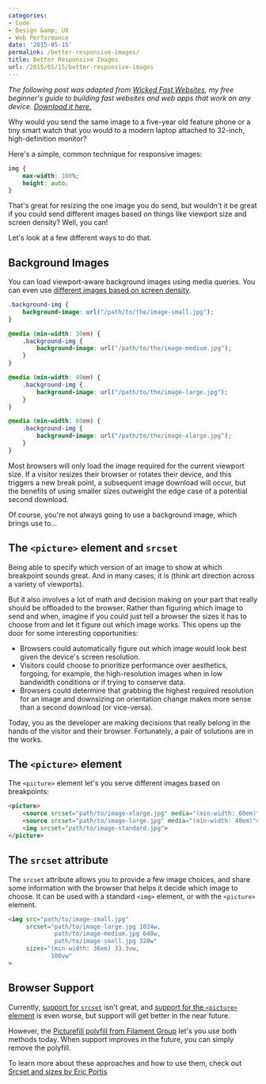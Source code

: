 ```yaml
---
categories:
- Code
- Design &amp; UX
- Web Performance
date: '2015-05-15'
permalink: /better-responsive-images/
title: Better Responsive Images
url: /2015/05/15/better-responsive-images
---
```


*The following post was adapted from [Wicked Fast Websites](/wicked-fast-websites/), my free beginner's guide to building fast websites and web apps that work on any device. [Download it here.](/wicked-fast-websites/)*

Why would you send the same image to a five-year old feature phone or a tiny smart watch that you would to a modern laptop attached to 32-inch, high-definition monitor?

Here's a simple, common technique for responsive images:

```css
img {
    max-width: 100%;
    height: auto;
}
```

That's great for resizing the one image you do send, but wouldn't it be great if you could send different images based on things like viewport size and screen density? Well, you can!

Let's look at a few different ways to do that.

<!--more-->

## Background Images

You can load viewport-aware background images using media queries. You can even use [different images based on screen density](https://css-tricks.com/snippets/css/retina-display-media-query/).

```css
.background-img {
    background-image: url("/path/to/the/image-small.jpg");
}

@media (min-width: 30em) {
    .background-img {
        background-image: url("/path/to/the/image-medium.jpg");
    }
}

@media (min-width: 40em) {
    .background-img {
        background-image: url("/path/to/the/image-large.jpg");
    }
}

@media (min-width: 60em) {
    .background-img {
        background-image: url("/path/to/the/image-xlarge.jpg");
    }
}
```

Most browsers will only load the image required for the current viewport size. If a visitor resizes their browser or rotates their device, and this triggers a new break point, a subsequent image download will occur, but the benefits of using smaller sizes outweight the edge case of a potential second download.

Of course, you're not always going to use a background image, which brings use to...

## The `<picture>` element and `srcset`

Being able to specify which version of an image to show at which breakpoint sounds great. And in many cases, it is (think art direction across a variety of viewports).

But it also involves a lot of math and decision making on your part that really should be offloaded to the browser. Rather than figuring which image to send and when, imagine if you could just tell a browser the sizes it has to choose from and let it figure out which image works. This opens up the door for some interesting opportunities:

* Browsers could automatically figure out which image would look best given the device's screen resolution.
* Visitors could choose to prioritize performance over aesthetics, forgoing, for example, the high-resolution images when in low bandwidth conditions or if trying to conserve data.
* Browsers could determine that grabbing the highest required resolution for an image and downsizing on orientation change makes more sense than a second download (or vice-versa).

Today, you as the developer are making decisions that really belong in the hands of the visitor and their browser. Fortunately, a pair of solutions are in the works.

## The `<picture>` element

The `<picture>` element let's you serve different images based on breakpoints:

```html
<picture>
    <source srcset="path/to/image-xlarge.jpg" media="(min-width: 60em)">
    <source srcset="path/to/image-large.jpg" media="(min-width: 40em)">
    <img srcset="path/to/image-standard.jpg">
</picture>
```

## The `srcset` attribute

The `srcset` attribute allows you to provide a few image choices, and share some information with the browser that helps it decide which image to choose. It can be used with a standard `<img>` element, or with the `<picture>` element.

```html
<img src="path/to/image-small.jpg"
     srcset="path/to/image-large.jpg 1024w,
             path/to/image-medium.jpg 640w,
             path/to/image-small.jpg 320w"
     sizes="(min-width: 36em) 33.3vw,
            100vw"
>
```

## Browser Support

Currently, [support for `srcset`](http://caniuse.com/#feat=picture) isn't great, and [support for the `<picture>` element](http://caniuse.com/#feat=picture) is even worse, but support will get better in the near future.

However, the [Picturefill polyfill from Filament Group](http://scottjehl.github.io/picturefill/) let's you use both methods today. When support improves in the future, you can simply remove the polyfill.

To learn more about these approaches and how to use them, check out [Srcset and sizes by Eric Portis](https://ericportis.com/posts/2014/srcset-sizes/)